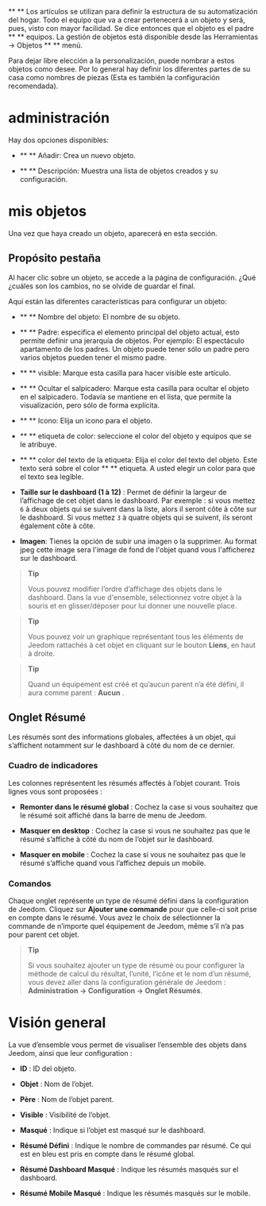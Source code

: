 ** ** Los artículos se utilizan para definir la estructura de su automatización del hogar.
Todo el equipo que va a crear pertenecerá a un objeto y
será, pues, visto con mayor facilidad. Se dice entonces que el objeto
es el padre ** ** equipos. La gestión de objetos está disponible
desde las Herramientas → Objetos ** ** menú.

Para dejar libre elección a la personalización, puede nombrar a estos
objetos como desee. Por lo general hay definir los diferentes
partes de su casa como nombres de piezas (Esta es también la
configuración recomendada).

administración
=======

Hay dos opciones disponibles:

-   ** ** Añadir: Crea un nuevo objeto.

-   ** ** Descripción: Muestra una lista de objetos creados
    y su configuración.

mis objetos
==========

Una vez que haya creado un objeto, aparecerá en esta sección.

Propósito pestaña
------------

Al hacer clic sobre un objeto, se accede a la página de configuración. ¿Qué
¿cuáles son los cambios, no se olvide de guardar el
final.

Aquí están las diferentes características para configurar un objeto:

-   ** ** Nombre del objeto: El nombre de su objeto.

-   ** ** Padre: especifica el elemento principal del objeto actual, esto permite
    definir una jerarquía de objetos. Por ejemplo: El espectáculo
    apartamento de los padres. Un objeto puede tener sólo un padre
    pero varios objetos pueden tener el mismo padre.

-   ** ** visible: Marque esta casilla para hacer visible este artículo.

-   ** ** Ocultar el salpicadero: Marque esta casilla para ocultar
    el objeto en el salpicadero. Todavía se mantiene en el
    lista, que permite la visualización, pero sólo
    de forma explícita.

-   ** ** Icono: Elija un icono para el objeto.

-   ** ** etiqueta de color: seleccione el color del objeto y
    equipos que se le atribuye.

-   ** ** color del texto de la etiqueta: Elija el color del texto
    del objeto. Este texto será sobre el color ** ** etiqueta. A usted
    elegir un color para que el texto sea legible.

-   **Taille sur le dashboard (1 à 12)** : Permet de définir la largeur
    de l’affichage de cet objet dans le dashboard. Par exemple : si vous
    mettez `6` à deux objets qui se suivent dans la liste, alors il
    seront côte à côte sur le dashboard. Si vous mettez `3` à quatre
    objets qui se suivent, ils seront également côte à côte.

-   **Imagen**: Tienes la opción de subir una imagen o la
    supprimer. Au format jpeg cette image sera l'image de fond de l'objet
    quand vous l'afficherez sur le dashboard.

> **Tip**
>
> Vous pouvez modifier l’ordre d’affichage des objets dans le dashboard.
> Dans la vue d'ensemble, sélectionnez votre objet à la souris et 
> en glisser/déposer pour lui donner une nouvelle place.

> **Tip**
>
> Vous pouvez voir un graphique représentant tous les éléments de Jeedom
> rattachés à cet objet en cliquant sur le bouton **Liens**, en haut à
> droite.

> **Tip**
>
> Quand un équipement est créé et qu’aucun parent n’a été défini, il
> aura comme parent : **Aucun** .

Onglet Résumé 
-------------

Les résumés sont des informations globales, affectées à un objet, qui
s’affichent notamment sur le dashboard à côté du nom de ce dernier.

### Cuadro de indicadores

Les colonnes représentent les résumés affectés à l’objet courant. Trois
lignes vous sont proposées :

-   **Remonter dans le résumé global** : Cochez la case si vous
    souhaitez que le résumé soit affiché dans la barre de menu
    de Jeedom.

-   **Masquer en desktop** : Cochez la case si vous ne souhaitez pas que
    le résumé s’affiche à côté du nom de l’objet sur le dashboard.

-   **Masquer en mobile** : Cochez la case si vous ne souhaitez pas que
    le résumé s’affiche quand vous l’affichez depuis un mobile.

### Comandos

Chaque onglet représente un type de résumé défini dans la configuration
de Jeedom. Cliquez sur **Ajouter une commande** pour que celle-ci soit
prise en compte dans le résumé. Vous avez le choix de sélectionner la
commande de n’importe quel équipement de Jeedom, même s’il n’a pas pour
parent cet objet.

> **Tip**
>
> Si vous souhaitez ajouter un type de résumé ou pour configurer la
> méthode de calcul du résultat, l’unité, l’icône et le nom d’un résumé,
> vous devez aller dans la configuration générale de Jeedom :
> **Administration → Configuration → Onglet Résumés**.

Visión general
==============

La vue d’ensemble vous permet de visualiser l’ensemble des objets dans
Jeedom, ainsi que leur configuration :

-   **ID** : ID del objeto.

-   **Objet** : Nom de l’objet.

-   **Père** : Nom de l’objet parent.

-   **Visible** : Visibilité de l’objet.

-   **Masqué** : Indique si l’objet est masqué sur le dashboard.

-   **Résumé Défini** : Indique le nombre de commandes par résumé. Ce
    qui est en bleu est pris en compte dans le résumé global.

-   **Résumé Dashboard Masqué** : Indique les résumés masqués sur
    el dashboard.

-   **Résumé Mobile Masqué** : Indique les résumés masqués sur
    le mobile.



